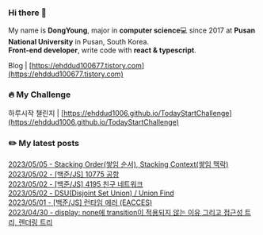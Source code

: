 
### Hi there 👋
My name is **DongYoung**, major in **computer science**💻 since 2017 at **Pusan National University** in Pusan, South Korea.  
**Front-end developer**, write code with **react & typescript**.

Blog | [https://ehddud100677.tistory.com](https://ehddud100677.tistory.com)

### 🔥 My Challenge
하루시작 챌린지 | [https://ehddud1006.github.io/TodayStartChallenge](https://ehddud1006.github.io/TodayStartChallenge)  

### ✏️ My latest posts
[2023/05/05 - Stacking Order(쌓임 순서), Stacking Context(쌓임 맥락)](https://ehddud100677.tistory.com/831) <br/>
[2023/05/02 - [백준/JS] 10775 공항](https://ehddud100677.tistory.com/830) <br/>
[2023/05/02 - [백준/JS] 4195 친구 네트워크](https://ehddud100677.tistory.com/829) <br/>
[2023/05/02 - DSU(Disjoint Set Union) / Union Find](https://ehddud100677.tistory.com/828) <br/>
[2023/05/01 - [백준/JS] 런타임 에러 (EACCES)](https://ehddud100677.tistory.com/827) <br/>
[2023/04/30 - display: none에 transition이 적용되지 않는 이유 그리고 접근성 트리, 렌더링 트리](https://ehddud100677.tistory.com/826) <br/>

